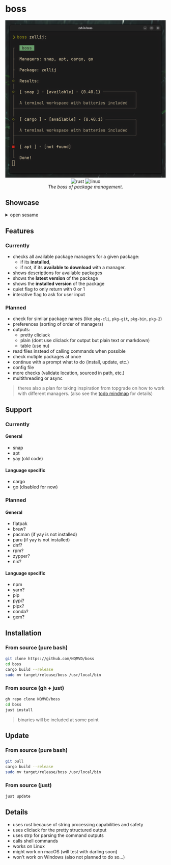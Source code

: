 # boss

<div align="center">
  <img alt="boss shot" src="./assets/boss_shot.png" />
  <br>
  <img alt="rust" src="https://img.shields.io/badge/Rust-fe7a15?style=for-the-badge&logo=rust&logoSize=auto">
  <img alt="linux" src="https://img.shields.io/badge/Linux-E95420?style=for-the-badge&logo=linux&logoSize=auto&logoColor=white">
  <br>
  <i>The boss of package management.</i>
</div>


## Showcase
<details>
  <summary>open sesame</summary>

  ## helix query
  ![default.tape](./tapes/default.gif)

  ## helix query --interactive
  ![interactive.tape](./tapes/interactive.gif)

  ## shows latest version and installed version
  ![newversion.tape](./tapes/newversion.gif)

  ## stays quiet for scripts
  ![quiet.tape](./tapes/quiet.gif)
</details>

## Features
### Currently
- checks all available package managers for a given package:
  - if its **installed**,
  - if not, if its **available to download** with a manager.
- shows descriptions for available packages
- shows the **latest version** of the package
- shows the **installed version** of the package
- quiet flag to only return with 0 or 1
- interative flag to ask for user input

### Planned
- check for similar package names (like `pkg-cli`, `pkg-git`, `pkg-bin`, `pkg-2`)
- preferences (sorting of order of managers)
- outputs:
  - pretty cliclack
  - plain (dont use cliclack for output but plain text or markdown)
  - table (use nu)
- read files instead of calling commands when possible
- check mutiple packages at once
- continue with a prompt what to do (install, update, etc.)
- config file
- more checks (validate location, sourced in path, etc.)
- multithreading or async

> theres also a plan for taking inspiration from topgrade on how to work with different managers.
> (also see the [todo mindmap](todo.hmm) for details)


## Support
### Currently
#### General
- snap
- apt
- yay (old code)

#### Language specific
- cargo
- go (disabled for now)

### Planned
#### General
- flatpak
- brew?
- pacman (if yay is not installed)
- paru (if yay is not installed)
- dnf?
- rpm?
- zypper?
- nix?

#### Language specific
- npm
- yarn?
- pip
- pypi?
- pipx?
- conda?
- gem?

## Installation
### From source (pure bash)
```bash
git clone https://github.com/NQMVD/boss
cd boss
cargo build --release
sudo mv target/release/boss /usr/local/bin
```

### From source (gh + just)
```bash
gh repo clone NQMVD/boss
cd boss
just install
```
> binaries will be included at some point

## Update
### From source (pure bash)
```bash
git pull
cargo build --release
sudo mv target/release/boss /usr/local/bin
```

### From source (just)
```bash
just update
```


## Details
- uses rust because of string processing capabilities and safety
- uses cliclack for the pretty structured output
- uses strp for parsing the command outputs
- calls shell commands
- works on Linux
- might work on macOS (will test with darling soon)
- won't work on Windows (also not planned to do so...)
